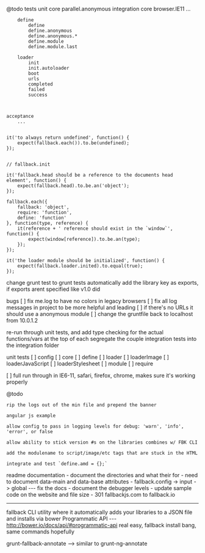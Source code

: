 @todo tests
	unit
		core
			parallel.anonymous
	integration
		core
			browser.IE11
			...

		define
			define
			define.anonymous
			define.anonymous.*
			define.module
			define.module.last

		loader
			init
			init.autoloader
			boot
			urls
			completed
			failed
			success



	acceptance
		...


	it('to always return undefined', function() {
		expect(fallback.each()).to.be(undefined);
	});


	// fallback.init
	
	it('fallback.head should be a reference to the documents head element', function() {
		expect(fallback.head).to.be.an('object');
	});

	fallback.each({
		fallback: 'object',
		require: 'function',
		define: 'function'
	}, function(type, reference) {
		it(reference + ' reference should exist in the `window`', function() {
			expect(window[reference]).to.be.an(type);
		});
	});

	it('the loader module should be initialized', function() {
		expect(fallback.loader.inited).to.equal(true);
	});
	
	



change grunt test to grunt tests
automatically add the library key as exports, if exports arent specified like v1.0 did


bugs
	[ ] fix me.log to have no colors in legacy browsers
	[ ] fix all log messages in project to be more helpful and leading
	[ ] if there's no URLs it should use a anonymous module
	[ ] change the gruntfile back to localhost from 10.0.1.2

re-run through unit tests, and add type checking for the actual functions/vars at the top of each
segregate the couple integration tests into the integration folder

unit tests
	[ ] config
	[ ] core
	[ ] define
	[ ] loader
	[ ] loaderImage
	[ ] loaderJavaScript
	[ ] loaderStylesheet
	[ ] module
	[ ] require

[ ] full run through in IE6-11, safari, firefox, chrome, makes sure it's working properly

@todo

	rip the logs out of the min file and prepend the banner

	angular js example

	allow config to pass in logging levels for debug: 'warn', 'info', 'error', or false

	allow ability to stick version #s on the libraries combines w/ FBK CLI

	add the modulename to script/image/etc tags that are stuck in the HTML

	integrate and test `define.amd = {};`

readme documentation
	- document the directories and what their for
	- need to document data-main and data-base attributes
	- fallback.config -> input -> global --- fix the docs
	- document the debugger levels
	- update sample code on the website and file size
	- 301 fallbackjs.com to fallback.io

---

fallback CLI utility where it automatically adds your libraries to a JSON file and installs via bower
	Programmatic API --- http://bower.io/docs/api/#programmatic-api
	real easy, fallback install bang, same commands hopefully

grunt-fallback-annotate --> similar to grunt-ng-annotate